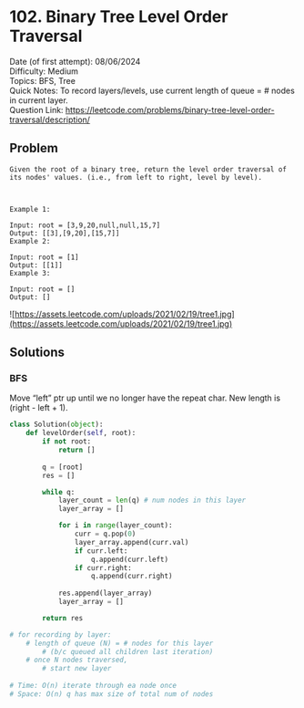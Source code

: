 # 102. Binary Tree Level Order Traversal

Date (of first attempt): 08/06/2024  
Difficulty: Medium  
Topics: BFS, Tree  
Quick Notes: To record layers/levels, use current length of queue = # nodes in current layer.  
Question Link: https://leetcode.com/problems/binary-tree-level-order-traversal/description/  

## Problem

```
Given the root of a binary tree, return the level order traversal of its nodes' values. (i.e., from left to right, level by level).

 

Example 1:

Input: root = [3,9,20,null,null,15,7]
Output: [[3],[9,20],[15,7]]
Example 2:

Input: root = [1]
Output: [[1]]
Example 3:

Input: root = []
Output: []
```

![https://assets.leetcode.com/uploads/2021/02/19/tree1.jpg](https://assets.leetcode.com/uploads/2021/02/19/tree1.jpg)


## Solutions

### BFS

Move “left” ptr up until we no longer have the repeat char. New length is (right - left + 1).

```python
class Solution(object):
    def levelOrder(self, root):
        if not root:
            return []
        
        q = [root]
        res = []

        while q:
            layer_count = len(q) # num nodes in this layer
            layer_array = []

            for i in range(layer_count):
                curr = q.pop(0)
                layer_array.append(curr.val)
                if curr.left:
                    q.append(curr.left)
                if curr.right:
                    q.append(curr.right)
            
            res.append(layer_array)
            layer_array = []

        return res

# for recording by layer:
    # length of queue (N) = # nodes for this layer
        # (b/c queued all children last iteration)
    # once N nodes traversed,
        # start new layer
        
# Time: O(n) iterate through ea node once
# Space: O(n) q has max size of total num of nodes
```